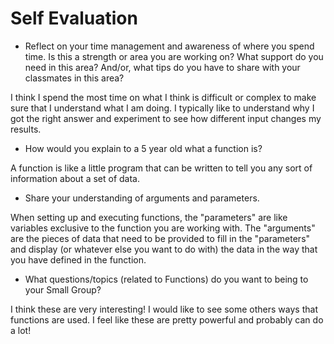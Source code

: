 # Self Evaluation

- Reflect on your time management and awareness of where you spend time. Is this a strength or area you are working on? What support do you need in this area? And/or, what tips do you have to share with your classmates in this area?

I think I spend the most time on what I think is difficult or complex to make sure that I understand what I am doing. I typically like to understand why I got the right answer and experiment to see how different input changes my results.

- How would you explain to a 5 year old what a function is?

A function is like a little program that can be written to tell you any sort of information about a set of data.

- Share your understanding of arguments and parameters.

When setting up and executing functions, the "parameters" are like variables exclusive to the function you are working with. The "arguments" are the pieces of data that need to be provided to fill in the "parameters" and display (or whatever else you want to do with) the data in the way that you have defined in the function.

- What questions/topics (related to Functions) do you want to being to your Small Group?

I think these are very interesting! I would like to see some others ways that functions are used. I feel like these are pretty powerful and probably can do a lot!

